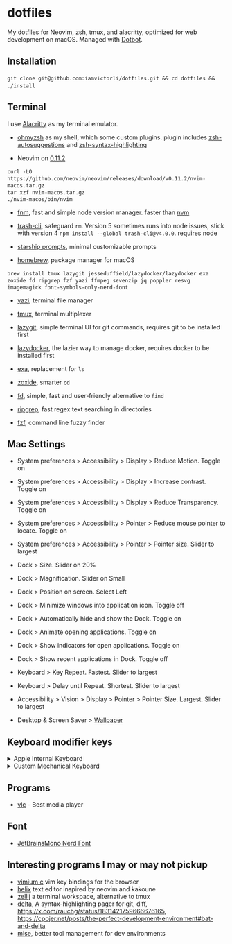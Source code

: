 # dotfiles

My dotfiles for Neovim, zsh, tmux, and alacritty, optimized for web development
on macOS. Managed with [Dotbot](https://github.com/anishathalye/dotbot).

## Installation

`git clone git@github.com:iamvictorli/dotfiles.git && cd dotfiles && ./install`

## Terminal

I use [Alacritty](https://alacritty.org/) as my terminal emulator.

- [ohmyzsh](https://ohmyz.sh/) as my shell, which some custom plugins. plugin includes [zsh-autosuggestions](https://github.com/zsh-users/zsh-autosuggestions) and [zsh-syntax-highlighting](https://github.com/zsh-users/zsh-syntax-highlighting)

- Neovim on [0.11.2](https://github.com/neovim/neovim/releases/tag/v0.11.2)

```
curl -LO https://github.com/neovim/neovim/releases/download/v0.11.2/nvim-macos.tar.gz
tar xzf nvim-macos.tar.gz
./nvim-macos/bin/nvim
```

- [fnm](https://github.com/Schniz/fnm), fast and simple node version manager. faster than [nvm](https://github.com/nvm-sh/nvm)

- [trash-cli](https://github.com/sindresorhus/trash-cli), safeguard `rm`. Version 5 sometimes runs into node issues, stick with version 4 `npm install --global trash-cli@v4.0.0`. requires node

- [starship prompts](https://starship.rs/), minimal customizable prompts

- [homebrew](https://brew.sh/), package manager for macOS

```
brew install tmux lazygit jesseduffield/lazydocker/lazydocker exa zoxide fd ripgrep fzf yazi ffmpeg sevenzip jq poppler resvg imagemagick font-symbols-only-nerd-font
```

- [yazi](https://github.com/sxyazi/yazi), terminal file manager

- [tmux](https://github.com/tmux/tmux), terminal multiplexer

- [lazygit](https://github.com/jesseduffield/lazygit), simple terminal UI for git commands, requires git to be installed first

- [lazydocker](https://github.com/jesseduffield/lazydocker), the lazier way to manage docker, requires docker to be installed first

- [exa](https://github.com/ogham/exa), replacement for `ls`

- [zoxide](https://github.com/ajeetdsouza/zoxide), smarter `cd`

- [fd](https://github.com/sharkdp/fd), simple, fast and user-friendly alternative to `find`

- [ripgrep](https://github.com/BurntSushi/ripgrep), fast regex text searching in directories

- [fzf](https://github.com/junegunn/fzf), command line fuzzy finder

## Mac Settings

- System preferences > Accessibility > Display > Reduce Motion. Toggle on

- System preferences > Accessibility > Display > Increase contrast. Toggle on

- System preferences > Accessibility > Display > Reduce Transparency. Toggle on

- System preferences > Accessibility > Pointer > Reduce mouse pointer to locate. Toggle on

- System preferences > Accessibility > Pointer > Pointer size. Slider to largest

- Dock > Size. Slider on 20%

- Dock > Magnification. Slider on Small

- Dock > Position on screen. Select Left

- Dock > Minimize windows into application icon. Toggle off

- Dock > Automatically hide and show the Dock. Toggle on

- Dock > Animate opening applications. Toggle on

- Dock > Show indicators for open applications. Toggle on

- Dock > Show recent applications in Dock. Toggle off

- Keyboard > Key Repeat. Fastest. Slider to largest

- Keyboard > Delay until Repeat. Shortest. Slider to largest

- Accessibility > Vision > Display > Pointer > Pointer Size. Largest. Slider to largest

- Desktop & Screen Saver > [Wallpaper](https://raw.githubusercontent.com/catppuccin/wallpapers/main/minimalistic/flamingo_unicat.png)

## Keyboard modifier keys

<details>
<summary>Apple Internal Keyboard</summary>
<img src="https://github.com/iamvictorli/dotfiles/blob/main/assets/apple_internal_keyboard.png?raw=true" alt="Apple Internal Keyboard screenshot" />
</details>

<details>
<summary>Custom Mechanical Keyboard</summary>
<img src="https://github.com/iamvictorli/dotfiles/blob/main/assets/custom_mech_keyboard.png?raw=true" alt="Custom Mechanical Keyboard screenshot" />
</details>

## Programs

- [vlc](https://www.videolan.org/vlc/) - Best media player

## Font

- [JetBrainsMono Nerd Font](https://www.programmingfonts.org/#jetbrainsmono)

## Interesting programs I may or may not pickup

- [vimium c](https://github.com/gdh1995/vimium-c) vim key bindings for the browser
- [helix](https://github.com/helix-editor/helix) text editor inspired by neovim and kakoune
- [zellij](https://github.com/zellij-org/zellij) a terminal workspace, alternative to tmux
- [delta](https://github.com/dandavison/delta), A syntax-highlighting pager for git, diff, https://x.com/rauchg/status/1831421759666676165, https://cpojer.net/posts/the-perfect-development-environment#bat-and-delta
- [mise](https://github.com/jdx/mise), better tool management for dev environments
